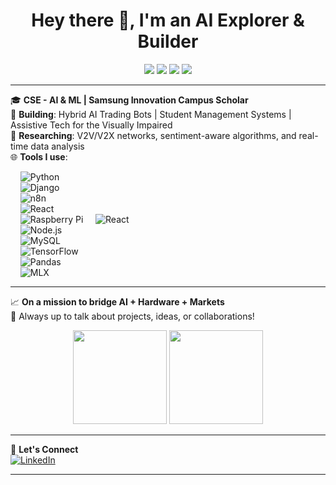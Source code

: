 <h1 align="center">Hey there 👋, I'm an AI Explorer & Builder</h1>

<p align="center">
  <img src="https://img.shields.io/badge/AI%20&%20ML%20Engineer-blueviolet?style=for-the-badge" />
  <img src="https://img.shields.io/badge/Raspberry%20Pi%20Projects-red?style=for-the-badge" />
  <img src="https://img.shields.io/badge/Django%20Developer-forestgreen?style=for-the-badge" />
  <img src="https://img.shields.io/badge/MT5%20Trader%20Bot-gold?style=for-the-badge" />
</p>

---

🎓 **CSE - AI & ML | Samsung Innovation Campus Scholar**  
🚀 **Building**: Hybrid AI Trading Bots | Student Management Systems | Assistive Tech for the Visually Impaired  
🔬 **Researching**: V2V/V2X networks, sentiment-aware algorithms, and real-time data analysis  
🌐 **Tools I use**:

&nbsp;&nbsp;&nbsp;&nbsp;![Python](https://img.shields.io/badge/-Python-3776AB?style=flat&logo=python&logoColor=white)  
&nbsp;&nbsp;&nbsp;&nbsp;![Django](https://img.shields.io/badge/-Django-092E20?style=flat&logo=django&logoColor=white)  
&nbsp;&nbsp;&nbsp;&nbsp;![n8n](https://img.shields.io/badge/-n8n-orange?style=flat&logo=n8n&logoColor=white)  
&nbsp;&nbsp;&nbsp;&nbsp;![React](https://img.shields.io/badge/-MetaTrader%205-009688?style=flat&logo=meta&logoColor=white)  
&nbsp;&nbsp;&nbsp;&nbsp;![Raspberry Pi](https://img.shields.io/badge/-Raspberry%20Pi-C51A4A?style=flat&logo=raspberry-pi)
&nbsp;&nbsp;&nbsp;&nbsp;![React](https://img.shields.io/badge/-React-20232A?style=flat&logo=react&logoColor=61DAFB)  
&nbsp;&nbsp;&nbsp;&nbsp;![Node.js](https://img.shields.io/badge/-Node.js-339933?style=flat&logo=node.js&logoColor=white)  
&nbsp;&nbsp;&nbsp;&nbsp;![MySQL](https://img.shields.io/badge/-MySQL-4479A1?style=flat&logo=mysql&logoColor=white)  
&nbsp;&nbsp;&nbsp;&nbsp;![TensorFlow](https://img.shields.io/badge/-TensorFlow-FF6F00?style=flat&logo=tensorflow&logoColor=white)  
&nbsp;&nbsp;&nbsp;&nbsp;![Pandas](https://img.shields.io/badge/-Pandas-150458?style=flat&logo=pandas&logoColor=white)  
&nbsp;&nbsp;&nbsp;&nbsp;![MLX](https://img.shields.io/badge/-MLX-000000?style=flat&logo=apple&logoColor=white)

---

📈 **On a mission to bridge AI + Hardware + Markets**  
💬 Always up to talk about projects, ideas, or collaborations!

<p align="center">
  <img src="https://github-readme-stats.vercel.app/api?username=your-username&show_icons=true&theme=radical" height="150" />
  <img src="https://github-readme-stats.vercel.app/api/top-langs/?username=Priyo13o4&layout=compact&theme=radical" height="150" />
</p>

---

🔗 **Let's Connect**  
[![LinkedIn](https://img.shields.io/badge/-LinkedIn-blue?style=flat&logo=linkedin)](https://www.linkedin.com/in/priyodip-mukhopadhyay-13o4)

---
